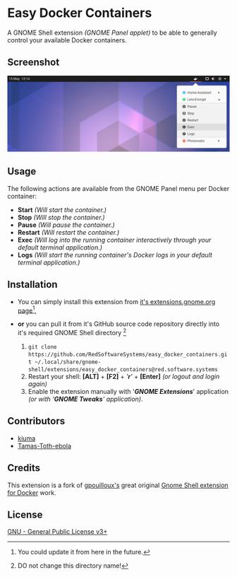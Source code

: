 # Easy Docker Containers

A GNOME Shell extension *(GNOME Panel applet)* to be able to generally control your available Docker containers.

## Screenshot

![Screenshot](./resources/screenshot.png)

## Usage

The following actions are available from the GNOME Panel menu per Docker container:

- **Start** _(Will start the container.)_
- **Stop** _(Will stop the container.)_
- **Pause** _(Will pause the container.)_
- **Restart** _(Will restart the container.)_
- **Exec** _(Will log into the running container interactively through your default terminal application.)_
- **Logs** _(Will start the running container's Docker logs in your default terminal application.)_

## Installation

- You can simply install this extension from [it's extensions.gnome.org page](https://extensions.gnome.org/extension/2224/easy-docker-containers)[^1],
  
  [^1]: You could update it from here in the future.
  
- **or** you can pull it from it's GitHub source code repository directly into it's required GNOME Shell directory [^2]

  1.  `git clone https://github.com/RedSoftwareSystems/easy_docker_containers.git ~/.local/share/gnome-shell/extensions/easy_docker_containers@red.software.systems`
  2.  Restart your shell: **[ALT]** + **[F2]** + *'**r**'* + **[Enter]** *(or logout and login again)*
  3.  Enable the extension manually with '***GNOME Extensions***' application *(or with '**GNOME Tweaks**' application)*.
  
  [^2]: DO not change this directory name!


## Contributors

- [kiuma](https://github.com/RedSoftwareSystems)
- [Tamas-Toth-ebola](https://github.com/Tamas-Toth-ebola)

## Credits

This extension is a fork of [gpouilloux's](https://github.com/gpouilloux) great original [Gnome Shell extension for Docker](https://github.com/gpouilloux/gnome-shell-extension-docker) work.

## License

[GNU - General Public License v3+](https://www.gnu.org/licenses/gpl-3.0.en.html)